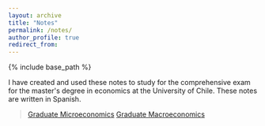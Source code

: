 ```yaml
---
layout: archive
title: "Notes"
permalink: /notes/
author_profile: true
redirect_from:
---
```


{% include base_path %}

I have created and used these notes to study for the comprehensive exam for the master's degree in economics at the University of Chile. These notes are written in Spanish.

>[Graduate Microeconomics](http://alvarocastilloa.github.io/files/Apuntes_EG_Microeconomía.pdf)
>[Graduate Macroeconomics](http://alvarocastilloa.github.io/files/Apuntes_EG_Macroeconomía.pdf)
